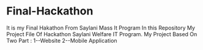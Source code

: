 # Final-Hackathon
It is my Final Hakathon From Saylani Mass It Program
In this Repository My Project File Of Hackathon Saylani Welfare IT Program.
My Project Based On Two Part :
1--Website 
2--Mobile Application
